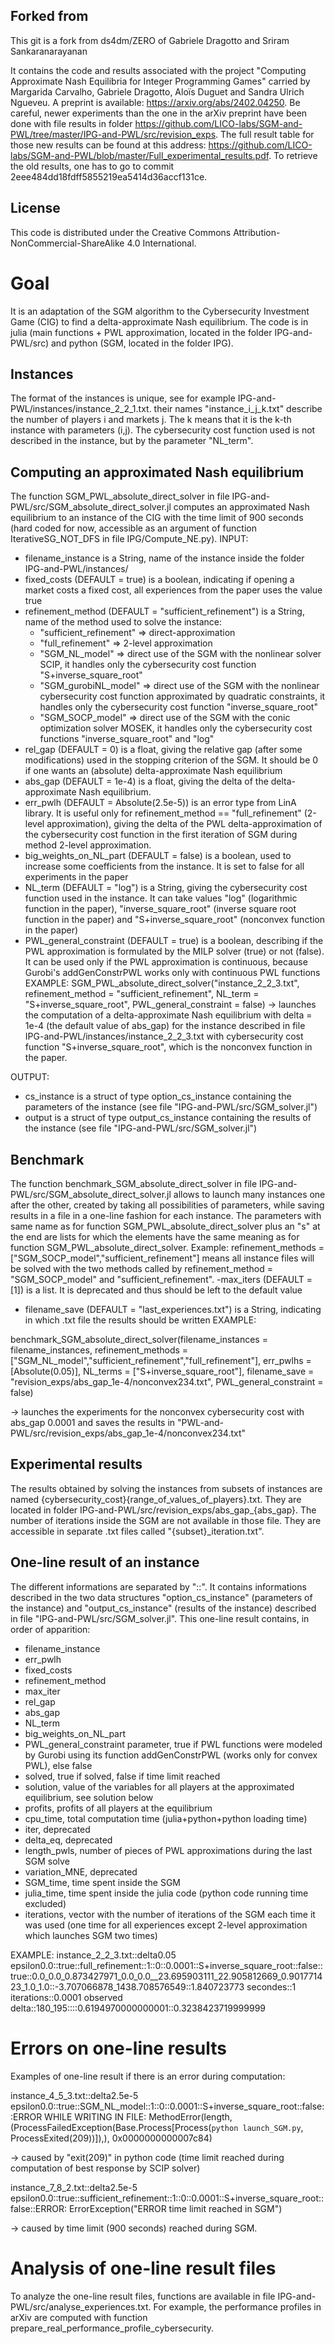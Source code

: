 ## Forked from
This git is a fork from ds4dm/ZERO of Gabriele Dragotto and Sriram Sankaranarayanan

It contains the code and results associated with the project "Computing Approximate Nash Equilibria for Integer Programming Games" carried by Margarida Carvalho, Gabriele Dragotto, Aloïs Duguet and Sandra Ulrich Ngueveu. A preprint is available: https://arxiv.org/abs/2402.04250. Be careful, newer experiments than the one in the arXiv preprint have been done with file results in folder https://github.com/LICO-labs/SGM-and-PWL/tree/master/IPG-and-PWL/src/revision_exps. The full result table for those new results can be found at this address: https://github.com/LICO-labs/SGM-and-PWL/blob/master/Full_experimental_results.pdf. To retrieve the old results, one has to go to commit 2eee484dd18fdff5855219ea5414d36accf131ce.

## License
This code is distributed under the Creative Commons Attribution-NonCommercial-ShareAlike 4.0 International.

# Goal
It is an adaptation of the SGM algorithm to the Cybersecurity Investment Game (CIG) to find a delta-approximate Nash equilibrium.
The code is in julia (main functions + PWL approximation, located in the folder IPG-and-PWL/src) and python (SGM, located in the folder IPG).

## Instances
The format of the instances is unique, see for example IPG-and-PWL/instances/instance_2_2_1.txt.
their names "instance_i_j_k.txt" describe the number of players i and markets j. The k means that it is the k-th instance with parameters (i,j).
The cybersecurity cost function used is not described in the instance, but by the parameter "NL_term".

## Computing an approximated Nash equilibrium
The function SGM_PWL_absolute_direct_solver in file IPG-and-PWL/src/SGM_absolute_direct_solver.jl computes an approximated Nash equilibrium to an instance of the CIG with the time limit of 900 seconds (hard coded for now, accessible as an argument of function IterativeSG_NOT_DFS in file IPG/Compute_NE.py).
INPUT:
- filename_instance is a String, name of the instance inside the folder IPG-and-PWL/instances/
- fixed_costs (DEFAULT = true) is a boolean, indicating if opening a market costs a fixed cost, all experiences from the paper uses the value true
- refinement_method (DEFAULT = "sufficient_refinement") is a String, name of the method used to solve the instance:
	- "sufficient_refinement" => direct-approximation
	- "full_refinement" => 2-level approximation
	- "SGM_NL_model" => direct use of the SGM with the nonlinear solver SCIP, it handles only the cybersecurity cost function "S+inverse_square_root"
	- "SGM_gurobiNL_model" => direct use of the SGM with the nonlinear cybersecurity cost function approximated by quadratic constraints, it handles only the cybersecurity cost function "inverse_square_root"
	- "SGM_SOCP_model" => direct use of the SGM with the conic optimization solver MOSEK, it handles only the cybersecurity cost functions "inverse_square_root" and "log"
- rel_gap (DEFAULT = 0) is a float, giving the relative gap (after some modifications) used in the stopping criterion of the SGM. It should be 0 if one wants an (absolute) delta-approximate Nash equilibrium
- abs_gap (DEFAULT = 1e-4) is a float, giving the delta of the delta-approximate Nash equilibrium.
- err_pwlh (DEFAULT = Absolute(2.5e-5)) is an error type from LinA library. It is useful only for refinement_method == "full_refinement" (2-level approximation), giving the delta of the PWL delta-approximation of the cybersecurity cost function in the first iteration of SGM during method 2-level approximation.
- big_weights_on_NL_part (DEFAULT = false) is a boolean, used to increase some coefficients from the instance. It is set to false for all experiments in the paper
- NL_term (DEFAULT = "log") is a String, giving the cybersecurity cost function used in the instance. It can take values "log" (logarithmic function in the paper), "inverse_square_root" (inverse square root function in the paper) and "S+inverse_square_root" (nonconvex function in the paper)
- PWL_general_constraint (DEFAULT = true) is a boolean, describing if the PWL approximation is formulated by the MILP solver (true) or not (false). It can be used only if the PWL approximation is continuous, because Gurobi's addGenConstrPWL works only with continuous PWL functions
EXAMPLE:
SGM_PWL_absolute_direct_solver("instance_2_2_3.txt", refinement_method = "sufficient_refinement", NL_term = "S+inverse_square_root", PWL_general_constraint = false)
-> launches the computation of a delta-approximate Nash equilibrium with delta = 1e-4 (the default value of abs_gap) for the instance described in file IPG-and-PWL/instances/instance_2_2_3.txt with cybersecurity cost function "S+inverse_square_root", which is the nonconvex function in the paper.

OUTPUT:
- cs_instance is a struct of type option_cs_instance containing the parameters of the instance (see file "IPG-and-PWL/src/SGM_solver.jl")
- output is a struct of type output_cs_instance containing the results of the instance (see file "IPG-and-PWL/src/SGM_solver.jl")

## Benchmark
The function benchmark_SGM_absolute_direct_solver in file IPG-and-PWL/src/SGM_absolute_direct_solver.jl allows to launch many instances one after the other, created by taking all possibilities of parameters, while saving results in a file in a one-line fashion for each instance.
The parameters with same name as for function SGM_PWL_absolute_direct_solver plus an "s" at the end are lists for which the elements have the same meaning as for function SGM_PWL_absolute_direct_solver. Example: refinement_methods = ["SGM_SOCP_model","sufficient_refinement"] means all instance files will be solved with the two methods called by refinement_method = "SGM_SOCP_model" and "sufficient_refinement".
-max_iters (DEFAULT = [1]) is a list. It is deprecated and thus should be left to the default value
- filename_save (DEFAULT = "last_experiences.txt") is a String, indicating in which .txt file the results should be written
EXAMPLE:

benchmark_SGM_absolute_direct_solver(filename_instances = filename_instances, refinement_methods = ["SGM_NL_model","sufficient_refinement","full_refinement"], err_pwlhs = [Absolute(0.05)], NL_terms = ["S+inverse_square_root"], filename_save = "revision_exps/abs_gap_1e-4/nonconvex234.txt", PWL_general_constraint = false)

-> launches the experiments for the nonconvex cybersecurity cost with abs_gap 0.0001 and saves the results in "PWL-and-PWL/src/revision_exps/abs_gap_1e-4/nonconvex234.txt"

## Experimental results
The results obtained by solving the instances from subsets of instances are named {cybersecurity_cost}{range_of_values_of_players}.txt. They are located in folder IPG-and-PWL/src/revision_exps/abs_gap_{abs_gap}. The number of iterations inside the SGM are not available in those file. They are accessible in separate .txt files called "{subset}_iteration.txt".

## One-line result of an instance
The different informations are separated by "::". It contains informations described in the two data structures "option_cs_instance" (parameters of the instance) and "output_cs_instance" (results of the instance) described in file "IPG-and-PWL/src/SGM_solver.jl". 
This one-line result contains, in order of apparition:
- filename_instance
- err_pwlh
- fixed_costs
- refinement_method
- max_iter
- rel_gap
- abs_gap
- NL_term
- big_weights_on_NL_part
- PWL_general_constraint parameter, true if PWL functions were modeled by Gurobi using its function addGenConstrPWL (works only for convex PWL), else false
- solved, true if solved, false if time limit reached
- solution, value of the variables for all players at the approximated equilibrium, see solution below
- profits, profits of all players at the equilibrium
- cpu_time, total computation time (julia+python+python loading time)
- iter, deprecated
- delta_eq, deprecated
- length_pwls, number of pieces of PWL approximations during the last SGM solve
- variation_MNE, deprecated
- SGM_time, time spent inside the SGM
- julia_time, time spent inside the julia code (python code running time excluded)
- iterations, vector with the number of iterations of the SGM each time it was used (one time for all experiences except 2-level approximation which launches SGM two times)

EXAMPLE:
instance_2_2_3.txt::delta0.05 epsilon0.0::true::full_refinement::1::0::0.0001::S+inverse_square_root::false::true::0.0_0.0_0.873427971_0.0_0.0__23.695903111_22.905812669_0.901771423_1.0_1.0::-3.707066878_1438.708576549::1.840723773 secondes::1 iterations::0.0001 observed delta::180_195::::0.6194970000000001::0.3238423719999999

# Errors on one-line results
Examples of one-line result if there is an error during computation:

instance_4_5_3.txt::delta2.5e-5 epsilon0.0::true::SGM_NL_model::1::0::0.0001::S+inverse_square_root::false::ERROR WHILE WRITING IN FILE: MethodError(length, (ProcessFailedException(Base.Process[Process(`python launch_SGM.py`, ProcessExited(209))]),), 0x0000000000007c84)

-> caused by "exit(209)" in python code (time limit reached during computation of best response by SCIP solver)

instance_7_8_2.txt::delta2.5e-5 epsilon0.0::true::sufficient_refinement::1::0::0.0001::S+inverse_square_root::false::ERROR: ErrorException("ERROR time limit reached in SGM")

-> caused by time limit (900 seconds) reached during SGM.

# Analysis of one-line result files
To analyze the one-line result files, functions are available in file IPG-and-PWL/src/analyse_experiences.txt. For example, the performance profiles in arXiv are computed with function prepare_real_performance_profile_cybersecurity.
